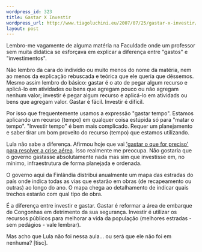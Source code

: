 ```yaml
--- 
wordpress_id: 323
title: Gastar X Investir
wordpress_url: http://www.tiagoluchini.eu/2007/07/25/gastar-x-investir/
layout: post
---
```

Lembro-me vagamente de alguma matéria na Faculdade onde um professor sem muita didática se esforçava em explicar a diferença entre "gastos" e "investimentos".

Não lembro da cara do indivídio ou muito menos do nome da matéria, nem ao menos da explicação rebuscada e teórica que ele queria que dêssemos. Mesmo assim lembro do básico: gastar é o ato de pegar algum recurso e aplicá-lo em atividades ou bens que agregam pouco ou não agregam nenhum valor; investir é pegar algum recurso e aplicá-lo em atividads ou bens que agregam valor. Gastar é fácil. Investir é difícil.

Por isso que frequentemente usamos a expressão "gastar tempo". Estamos aplicando um recurso (tempo) em qualquer coisa estúpida só para "matar o tempo". "Investir tempo" é bem mais complicado. Requer um planejamento e saber tirar um bom proveito do recurso (tempo) que estamos utilizando.

Lula não sabe a diferença. Afirmou hoje que vai ['gastar o que for preciso' para resolver a crise aérea](http://josiasdesouza.folha.blog.uol.com.br/arch2007-07-22_2007-07-28.html#2007_07-25_18_00_37-10045644-0). Isso realmente me preocupa. Não gostaria que o governo gastasse absolutamente nada mas sim que investisse em, no mínimo, infraestrutura de forma planejada e ordenada.

O governo aqui da Finlândia distribui anualmente um mapa das estradas do país onde indica todas as vias que estarão em obras (de recapeamento ou outras) ao longo do ano. O mapa chega ao detalhamento de indicar quais trechos estarão com qual tipo de obra.

É a diferença entre investir e gastar. Gastar é reformar a área de embarque de Congonhas em detrimento da sua segurança. Investir é utilizar os recursos públicos para melhorar a vida da população (melhores estradas - sem pedágios - vale lembrar).

Mas acho que Lula não foi nessa aula... ou será que ele não foi em nenhuma? \[tisc\].
